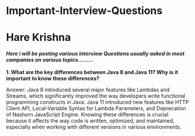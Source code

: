 # Important-Interview-Questions
# Hare Krishna 

<strong><I>Here i will be posting various interview Questions usually asked in most companies on various topics.........</I></strong>
<br><br>
<b>1. What are the key differences between Java 8 and Java 11? Why is it important to know these differences?</b>

Answer: Java 8 introduced several major features like Lambdas and Streams, which significantly improved the way developers write functional programming constructs in Java. Java 11 introduced new features like HTTP Client API, Local-Variable Syntax for Lambda Parameters, and Deprecation of Nashorn JavaScript Engine. Knowing these differences is crucial because it affects the way code is written, optimized, and maintained, especially when working with different versions in various environments.